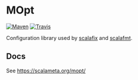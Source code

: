 # MOpt

[![Maven](https://img.shields.io/maven-central/v/com.geirsson/mopt-core_2.12.svg?label=maven)](http://search.maven.org/#search%7Cga%7C1%7Ca%3A%22mopt-core_2.12%22)
[![Travis](https://travis-ci.org/olafurpg/mopt.svg?branch=master)](https://travis-ci.org/olafurpg/mopt)

Configuration library used by
[scalafix](https://github.com/scalacenter/scalafix) and
[scalafmt](https://github.com/scalameta/scalafmt).

## Docs

See <https://scalameta.org/mopt/>
